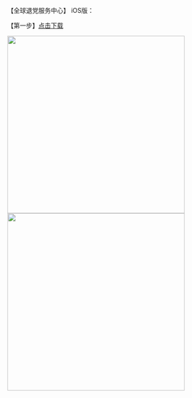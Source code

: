 <p>【全球退党服务中心】 iOS版：</p>
<p>【第一步】<a href="https://cdn.jsdelivr.net/gh/woyaofq/xz/tuidang.mobileconfig">点击下载</a></p>

<img src="https://gitlab.com/woyaofq/xz/-/raw/master/no1.jpg" width="400px">

<img src="https://gitlab.com/woyaofq/xz/-/raw/master/no2.jpg" width="400px">
